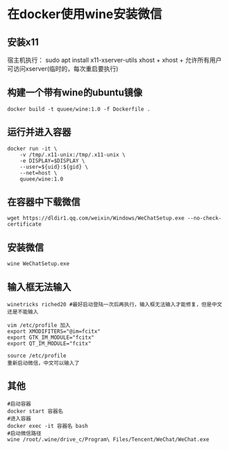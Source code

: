 # 在docker使用wine安装微信

## 安装x11
宿主机执行：
	sudo apt install x11-xserver-utils
	xhost + 
xhost + 允许所有用户可访问xserver(临时的，每次重启要执行)

## 构建一个带有wine的ubuntu镜像
	docker build -t quuee/wine:1.0 -f Dockerfile . 

## 运行并进入容器
	docker run -it \
		-v /tmp/.x11-unix:/tmp/.x11-unix \
		-e DISPLAY=$DISPLAY \
		--user=${uid}:${gid} \
		--net=host \
		quuee/wine:1.0

## 在容器中下载微信
	wget https://dldir1.qq.com/weixin/Windows/WeChatSetup.exe --no-check-certificate

## 安装微信
	wine WeChatSetup.exe 

## 输入框无法输入
	winetricks riched20 #最好启动登陆一次后再执行，输入框无法输入才能修复，但是中文还是不能输入

	vim /etc/profile 加入 
	export XMODIFITERS="@im=fcitx"
	export GTK_IM_MODULE="fcitx"
	export QT_IM_MODULE="fcitx"

	source /etc/profile
	重新启动微信，中文可以输入了

## 其他
	#启动容器
	docker start 容器名
	#进入容器
	docker exec -it 容器名 bash 
	#启动微信路径
	wine /root/.wine/drive_c/Program\ Files/Tencent/WeChat/WeChat.exe



